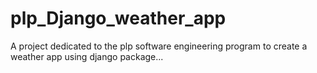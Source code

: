 # plp_Django_weather_app

A project dedicated to the plp software engineering program to create a weather app using django package...
